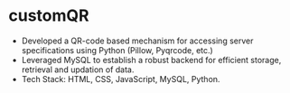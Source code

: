 # customQR
- Developed a QR-code based mechanism for accessing server specifications using Python (Pillow, Pyqrcode, etc.)
- Leveraged MySQL to establish a robust backend for efficient storage, retrieval and updation of data.
- Tech Stack: HTML, CSS, JavaScript, MySQL, Python.
